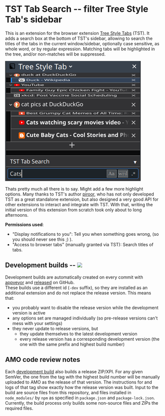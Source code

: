 
# TST Tab Search -- filter Tree Style Tab's sidebar

This is an extension for the browser extension [Tree Style Tabs](https://github.com/piroor/treestyletab#readme) (TST). It adds a search box at the bottom of TST's sidebar, allowing to search the titles of the tabs in the current window/sidebar, optionally case sensitive, as whole word, or by regular expression.
Matching tabs will be highlighted in the tree, and/or non-matches will be suppressed.

![Searching for Cats](./resources/screenshot.png)

Thats pretty much all there is to say. Might add a few more highlight options.
Many thanks to TST's author [piroor](https://github.com/piroor), who has not only developed TST as a great standalone extension, but also designed a very good API for other extensions to interact and integrate with TST. With that, writing the initial version of this extension from scratch took only about to long afternoons.

<b>Permissions used</b>:

- "Display notifications to you": Tell you when something goes wrong, (so you should never see this ;) ).
- "Access to browser tabs" (manually granted via TST): Search titles of tabs.

<!-- NOTE: AMO keeps line breaks within paragraphs ... -->


## Development builds -- [![](https://ci.appveyor.com/api/projects/status/github/NiklasGollenstede/tst-search?svg=true)](https://ci.appveyor.com/project/NiklasGollenstede/tst-search)

Development builds are automatically created on every commit with [appveyor](https://ci.appveyor.com/project/NiklasGollenstede/tst-search/history) and [released](https://github.com/NiklasGollenstede/tst-search/releases) on GitHub.\
These builds use a different id (`-dev` suffix), so they are installed as an additional extension and do not replace the release version. This means that:
 * you probably want to disable the release version while the development version is active
 * any options set are managed individually (so pre-release versions can't mess with your settings)
 * they never update to release versions, but
    * they update themselves to the latest development version
    * every release version has a corresponding development version (the one with the same prefix and highest build number)


##  AMO code review notes

Each [development build](#development-builds) also builds a release ZIP/XPI. For any given SemVer, the one from the tag with the highest build number will be manually uploaded to AMO as the release of that version.
The instructions for and logs of that tag show exactly how the release version was built.
Input to the build are source files from this repository, and files installed in `node_modules/` by `npm` as specified in `package.json` and `package-lock.json`.
Currently, the build process only builds some non-source files and ZIPs the required files.
